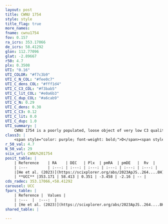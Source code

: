 ```yaml
---
layout: post
title: CWNU 1754
style: style
title_flag: true
more_names: 
fname: cwnu1754
fov: 0.157
ra_icrs: 353.17066
de_icrs: 58.41292
glon: 112.77096
glat: -2.89667
r50: 4.7
plx: 0.3508
UTI: "0.16"
UTI_COLOR: "#f7c3b9"
UTI_C_N_COL: "#fee0c7"
UTI_C_dens_COL: "#fff1d4"
UTI_C_C3_COL: "#f3bab5"
UTI_C_lit_COL: "#e0a6b3"
UTI_C_dup_COL: "#a6cab9"
UTI_C_N: 0.29
UTI_C_dens: 0.38
UTI_C_C3: 0.12
UTI_C_lit: 0.0
UTI_C_dup: 1.0
UTI_summary: |
    CWNU 1754 is a poorly populated, loose object of very low C3 quality. It was recently reported in the literature.
class3: |
    <span style="color: purple; font-weight: bold;">D</span><span style="color: red; font-weight: bold;">C</span>
r_50_val: 4.7
N_50_val: 29
scix_url: CWNU%201754
posit_table: |
    | Reference    | RA    | DEC   | Plx  | pmRA  | pmDE   |  Rv  |
    | :---         | :---: | :---: | :---: | :---: | :---: | :---: |
    |[He et al. (2023)](https://scixplorer.org/abs/2023ApJS..264....8H) | 353.207 | 58.407 | 0.353 | -3.464 | -2.147 | -- |
    | **UCC** |353.171 | 58.413 | 0.351 | -3.458 | -2.16 | -- | 
cds_radec: 353.17066,+58.41292
carousel: UCC
fpars_table: |
    | Reference |  Values |
    | :---  |  :---:  |
    | [He et al. (2023)](https://scixplorer.org/abs/2023ApJS..264....8H) | `A0=2.95, m-M=12.55, logAge=9.0` |
shared_table: |
    
---
```

